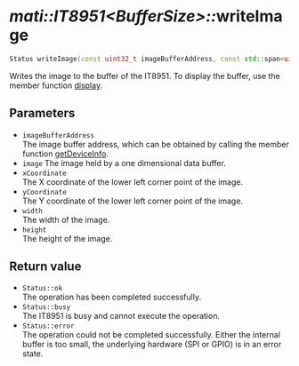 # _mati::IT8951\<BufferSize\>::_**writeImage**

```cpp
Status writeImage(const uint32_t imageBufferAddress, const std::span<uint16_t> image, const uint16_t xCoordinate, const uint16_t yCoordinate, const uint16_t width, const uint16_t height);
```

Writes the image to the buffer of the IT8951. To display the buffer, use the member function [display](display.md).

## Parameters

- `imageBufferAddress`  
The image buffer address, which can be obtained by calling the member function [getDeviceInfo](getDeviceInfo.md).
- `image`
The image held by a one dimensional data buffer.
- `xCoordinate`  
The X coordinate of the lower left corner point of the image.
- `yCoordinate`  
The Y coordinate of the lower left corner point of the image.
- `width`  
The width of the image.
- `height`  
The height of the image.

## Return value

- `Status::ok`  
 The operation has been completed successfully.
- `Status::busy`  
 The IT8951 is busy and cannot execute the operation.
- `Status::error`  
 The operation could not be completed successfully. Either the internal buffer is too small, the underlying hardware (SPI or GPIO) is in an error state.
